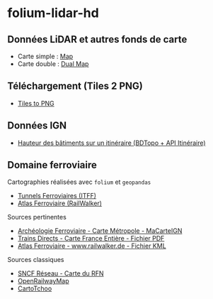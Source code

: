 # folium-lidar-hd

## Données LiDAR et autres fonds de carte
- Carte simple : [Map](html/map.html)
- Carte double : [Dual Map](html/map-dual.html)

## Téléchargement (Tiles 2 PNG) 
- [Tiles to PNG](https://folium-lidar-hd.streamlit.app/)

## Données IGN 
- [Hauteur des bâtiments sur un itinéraire (BDTopo + API Itinéraire)](html/hauteur_itineraire.html)

## Domaine ferroviaire
Cartographies réalisées avec `folium` et `geopandas`
- [Tunnels Ferroviaires (ITFF)](html/itff.html)
- [Atlas Ferroviaire (RailWalker)](html/atlas_ferroviaire.html)

Sources pertinentes
- [Archéologie Ferroviaire - Carte Métropole - MaCarteIGN](https://macarte.ign.fr/carte/024b0874d035fce0cf59f97ae2581257/Metropole-en-cours-)
- [Trains Directs - Carte France Entière - Fichier PDF](https://trains-directs.fr/carte-france/)
- [Atlas Ferroviaire - www.railwalker.de - Fichier KML](https://drive.google.com/file/d/1ILEhbcdx40JgF3IpYeuPg75gJpnlqyav/view)

Sources classiques 
- [SNCF Réseau - Carte du RFN](https://www.sncf-reseau.com/fr/cartes/carte-du-reseau-ferre-national)
- [OpenRailwayMap](https://openrailwaymap.app/#view=5.07/46.84/2.89)
- [CartoTchoo](https://carto.tchoo.net/)

  
